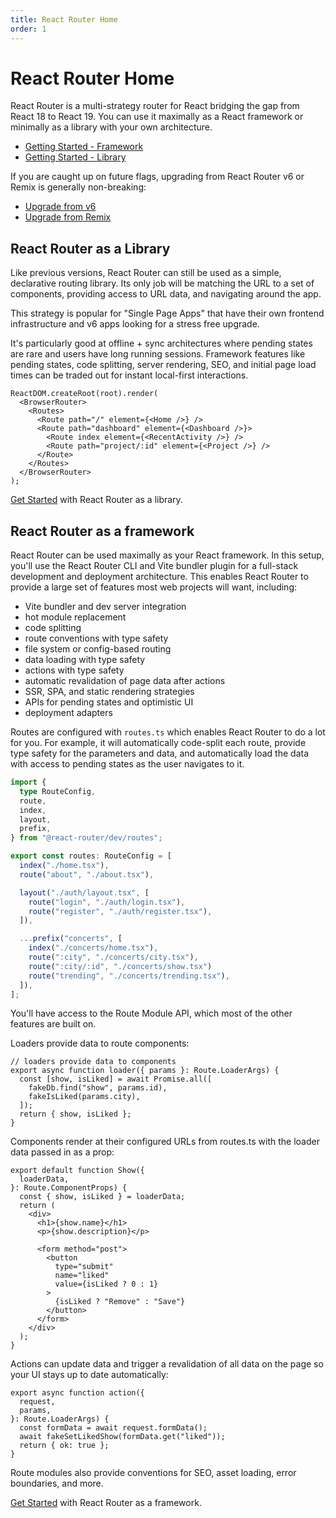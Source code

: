 ```yaml
---
title: React Router Home
order: 1
---
```


# React Router Home

React Router is a multi-strategy router for React bridging the gap from React 18 to React 19. You can use it maximally as a React framework or minimally as a library with your own architecture.

- [Getting Started - Framework](./start/framework/installation)
- [Getting Started - Library](./start/library/installation)

If you are caught up on future flags, upgrading from React Router v6 or Remix is generally non-breaking:

- [Upgrade from v6](./upgrading/v6)
- [Upgrade from Remix](./upgrading/remix)

## React Router as a Library

Like previous versions, React Router can still be used as a simple, declarative routing library. Its only job will be matching the URL to a set of components, providing access to URL data, and navigating around the app.

This strategy is popular for "Single Page Apps" that have their own frontend infrastructure and v6 apps looking for a stress free upgrade.

It's particularly good at offline + sync architectures where pending states are rare and users have long running sessions. Framework features like pending states, code splitting, server rendering, SEO, and initial page load times can be traded out for instant local-first interactions.

```tsx
ReactDOM.createRoot(root).render(
  <BrowserRouter>
    <Routes>
      <Route path="/" element={<Home />} />
      <Route path="dashboard" element={<Dashboard />}>
        <Route index element={<RecentActivity />} />
        <Route path="project/:id" element={<Project />} />
      </Route>
    </Routes>
  </BrowserRouter>
);
```

[Get Started](./library/installation) with React Router as a library.

## React Router as a framework

React Router can be used maximally as your React framework. In this setup, you'll use the React Router CLI and Vite bundler plugin for a full-stack development and deployment architecture. This enables React Router to provide a large set of features most web projects will want, including:

- Vite bundler and dev server integration
- hot module replacement
- code splitting
- route conventions with type safety
- file system or config-based routing
- data loading with type safety
- actions with type safety
- automatic revalidation of page data after actions
- SSR, SPA, and static rendering strategies
- APIs for pending states and optimistic UI
- deployment adapters

Routes are configured with `routes.ts` which enables React Router to do a lot for you. For example, it will automatically code-split each route, provide type safety for the parameters and data, and automatically load the data with access to pending states as the user navigates to it.

```ts
import {
  type RouteConfig,
  route,
  index,
  layout,
  prefix,
} from "@react-router/dev/routes";

export const routes: RouteConfig = [
  index("./home.tsx"),
  route("about", "./about.tsx"),

  layout("./auth/layout.tsx", [
    route("login", "./auth/login.tsx"),
    route("register", "./auth/register.tsx"),
  ]),

  ...prefix("concerts", [
    index("./concerts/home.tsx"),
    route(":city", "./concerts/city.tsx"),
    route(":city/:id", "./concerts/show.tsx")
    route("trending", "./concerts/trending.tsx"),
  ]),
];
```

You'll have access to the Route Module API, which most of the other features are built on.

Loaders provide data to route components:

```tsx
// loaders provide data to components
export async function loader({ params }: Route.LoaderArgs) {
  const [show, isLiked] = await Promise.all([
    fakeDb.find("show", params.id),
    fakeIsLiked(params.city),
  ]);
  return { show, isLiked };
}
```

Components render at their configured URLs from routes.ts with the loader data passed in as a prop:

```tsx
export default function Show({
  loaderData,
}: Route.ComponentProps) {
  const { show, isLiked } = loaderData;
  return (
    <div>
      <h1>{show.name}</h1>
      <p>{show.description}</p>

      <form method="post">
        <button
          type="submit"
          name="liked"
          value={isLiked ? 0 : 1}
        >
          {isLiked ? "Remove" : "Save"}
        </button>
      </form>
    </div>
  );
}
```

Actions can update data and trigger a revalidation of all data on
the page so your UI stays up to date automatically:

```tsx
export async function action({
  request,
  params,
}: Route.LoaderArgs) {
  const formData = await request.formData();
  await fakeSetLikedShow(formData.get("liked"));
  return { ok: true };
}
```

Route modules also provide conventions for SEO, asset loading, error boundaries, and more.

[Get Started](./framework/start/installation) with React Router as a framework.

